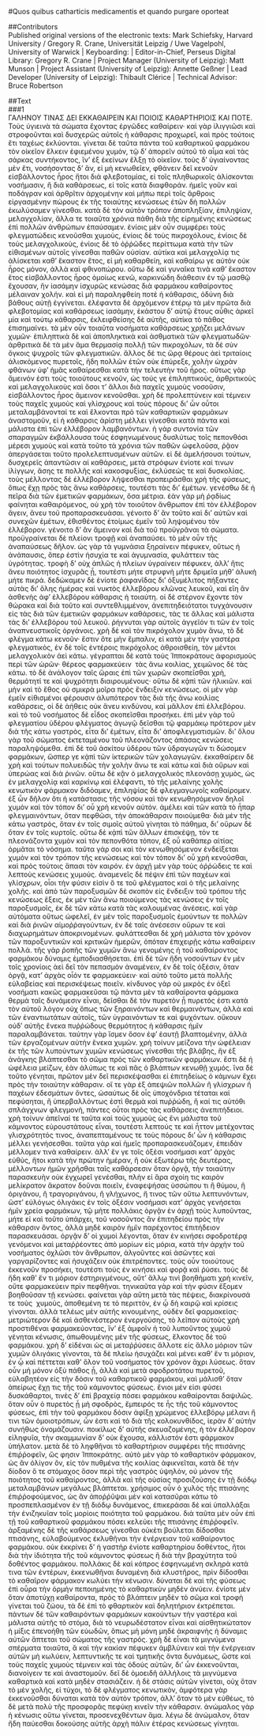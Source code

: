 #Quos quibus catharticis medicamentis et quando purgare oporteat  

##Contributors  
Published original versions of the electronic texts: Mark Schiefsky, Harvard University / Gregory R. Crane, Universität Leipzig / Uwe Vagelpohl, University of Warwick | Keyboarding:  | Editor-in-Chief, Perseus Digital Library: Gregory R. Crane | Project Manager (University of Leipzig): Matt Munson | Project Assistant (University of Leipzig): Annette Geßner | Lead Developer (University of Leipzig): Thibault Clérice | Technical Advisor: Bruce Robertson  

##Text  
###1  
ΓΑΛΗΝΟΥ ΤΙΝΑΣ ΔΕΙ ΕΚΚΑΘΑΙΡΕΙΝ ΚΑΙ ΠΟΙΟΙΣ ΚΑΘΑΡΤΗΡΙΟΙΣ ΚΑΙ ΠΟΤΕ. Τοὺς ὑγιεινὰ τὰ σώματα ἔχοντας ἐργῶδες καθαίρειν· καὶ γὰρ ἰλιγγιῶσι καὶ στροφοῦνται καὶ δυσχερῶς αὐτοῖς ἡ κάθαρσις προχωρεῖ, καὶ πρὸς τούτοις ἔτι ταχέως ἐκλύονται. γίνεται δὲ ταῦτα πάντα τοῦ καθαρτικοῦ φαρμάκου τὸν οἰκεῖον ἕλκειν ἐφιεμένου χυμὸν, τῷ δ’ ἀπορεῖν αὐτοῦ τὸ αἷμα καὶ τὰς σάρκας συντήκοντος, ἵν’ ἐξ ἐκείνων ἕλξῃ τὸ οἰκεῖον. τοὺς δ’ ὑγιαίνοντας μὲν ἔτι, νοσήσοντας δ’ ἂν, εἰ μὴ κενωθεῖεν, φθάνειν δεῖ κενοῦν εἰσβάλλοντος ἦρος ἤτοι διὰ φλεβοτομίας, εἰ τοῖς πληθωρικοῖς ἁλίσκονται νοσήμασιν, ἢ διὰ καθάρσεως, εἰ τοῖς κατὰ διαφθοράν. ἡμεῖς γοῦν καὶ ποδάγραν καὶ ἀρθρῖτιν ἀρχομένην καὶ μήπω περὶ τοῖς ἄρθροις εἰργασμένην πώρους ἐκ τῆς τοιαύτης κενώσεως ἐτῶν δὴ πολλῶν ἐκωλύσαμεν γίνεσθαι. κατὰ δὲ τὸν αὐτὸν τρόπον ἀποπληξίαν, ἐπιληψίαν, μελαγχολίαν, ἄλλα τε τοιαῦτα χρόνια πάθη διὰ τῆς εἰρημένης κενώσεως ἐπὶ πολλῶν ἀνθρώπων ἐπαύσαμεν. ἐνίοις μὲν οὖν συμφέρει τοὺς φλεγματώδεις κενοῦσθαι χυμοὺς, ἐνίοις δὲ τοὺς πικροχόλους, ἐνίοις δὲ τοὺς μελαγχολικοὺς, ἐνίοις δὲ τὸ ὀῤῥῶδες περίττωμα κατὰ τὴν τῶν εἰθισμένων αὐτοῖς γίνεσθαι παθῶν οὐσίαν. αὐτίκα καὶ μελαγχολίᾳ τις ἁλίσκεται καθ’ ἕκαστον ἔτος, εἰ μὴ καθαρθείη, καὶ καθαίρω γε αὐτὸν οὐκ ἦρος μόνον, ἀλλὰ καὶ φθινοπώρου. οὕτω δὲ καὶ γυναῖκα τινὰ καθ’ ἕκαστον ἔτος εἰσβάλλοντος ἦρος ὁμοίως κενῶ, καρκινώδη διάθεσιν ἐν τῷ μασθῷ ἔχουσαν, ἣν ἰασάμην ἰσχυρῶς κενώσας διὰ φαρμάκου καθαίροντος μέλαιναν χολήν. καὶ εἰ μὴ παραληφθείη ποτὲ ἡ κάθαρσις, ὀδύνη διὰ βάθους αὐτῇ ἐγγίνεται. ἐλέφαντα δὲ ἀρχόμενον ἑτέρῳ τὰ μὲν πρῶτα διὰ φλεβοτομίας καὶ καθάρσεως ἰασάμην, ἑκάστου δ’ αὐτῷ ἔτους αὖθις ἀρκεῖ μία καὶ τούτῳ κάθαρσις, ἐκλειφθείσης δὲ αὐτῆς, αὐτίκα τὸ πάθος ἐπισημαίνει. τὰ μὲν οὖν τοιαῦτα νοσήματα καθάρσεως χρῄζει μελάνων χυμῶν· ἐπιληπτικὰ δὲ καὶ ἀποπληκτικὰ καὶ ἀσθματικὰ τῶν φλεγματωδῶν· ἀρθριτικὰ δὲ τὰ μὲν ἅμα θερμασίᾳ πολλῇ τῶν πικροχόλων, τὰ δὲ σὺν ὄγκοις ψυχροῖς τῶν φλεγματικῶν. ἄλλος δέ τις ὥρᾳ θέρους ἀεὶ τριταίοις ἁλισκόμενος πυρετοῖς, ἤδη πολλῶν ἐτῶν οὐκ ἐπύρεξε, χολὴν ὠχρὰν φθάνων ὑφ’ ἡμᾶς καθαίρεσθαι κατὰ τήν τελευτὴν τοῦ ἦρος. οὕτως γὰρ ἄμεινόν ἐστι τοὺς τοιούτους κενοῦν, ὡς τούς γε ἐπιληπτικοὺς, ἀρθριτικοὺς καὶ μελαγχολικοὺς καὶ ὅσοι τ’ ἄλλοι διὰ παχεῖς χυμοὺς νοσοῦσιν, εἰσβάλλοντος ἦρος ἄμεινον κενοῦσθαι. χρὴ δὲ προλεπτύνειν καὶ τέμνειν τοὺς παχεῖς χυμοὺς καὶ γλίσχρους καὶ τοὺς πόρους δι’ ὧν οὗτοι μεταλαμβάνονταί τε καὶ ἕλκονται πρὸ τῶν καθαρτικῶν φαρμάκων ἀναστομοῦν, εἰ ἡ κάθαρσις ἀρίστη μέλλει γίνεσθαι κατὰ πάντα καὶ μάλιστα ἐπὶ τῶν ἑλλέβορον λαμβανόντων. ἡ γὰρ συντονία τῶν σπαραγμῶν ἐκβάλλουσα τοὺς ἐσφηνωμένους δυσλύτως τοῖς πεπονθόσι μέρεσι χυμοὺς καὶ κατὰ τοῦτο τὰ χρόνια τῶν παθῶν ὠφελοῦσα, ῥᾷον ἀπεργάσεται τοῦτο προλελεπτυσμένων αὐτῶν. εἰ δὲ ἀμελήσουσι τούτων, δυσχερεῖς ἀπαντῶσιν αἱ καθάρσεις, μετὰ στρόφων ἐνίοτε καί τινων ἰλίγγων, ἄσης τε πολλῆς καὶ κακοσφυξίας, ἐκλύσεώς τε καὶ δυσκολίας. τοὺς μέλλοντας δὲ ἑλλέβορον λήψεσθαι προπειρᾶσθαι χρὴ τῆς φύσεως, ὅπως ἔχῃ πρὸς τὰς ἄνω καθάρσεις, τουτέστι τὰς δι’ ἐμέτων. γενέσθω δὲ ἡ πεῖρα διὰ τῶν ἐμετικῶν φαρμάκων, ὅσα μέτρια. ἐὰν γὰρ μὴ ῥᾳδίως φαίνηται καθαιρόμενος, οὐ χρὴ τὸν τοιοῦτον ἄνθρωπον ἐπὶ τὸν ἑλλέβορον ἄγειν, ἄνευ τοῦ προπαρασκευάσαι. γένοιτο δ’ ἂν τοῦτο καὶ δι’ αὐτῶν καὶ συνεχῶν ἐμέτων, ἐθισθέντος ἑτοίμως ἐμεῖν τοῦ ληψομένου τὸν ἑλλέβορον. γένοιτο δ’ ἂν ἄμεινον καὶ διὰ τοῦ προϋγρᾶναι τὰ σώματα. προϋγραίνεται δὲ πλείονι τροφῇ καὶ ἀναπαύσει. τὸ μὲν οὖν τῆς ἀναπαύσεως δῆλον. ὡς γὰρ τὰ γυμνάσια ξηραίνειν πέφυκεν, οὕτως ἡ ἀνάπαυσις, ὅπερ ἐστὶν ἡσυχία τε καὶ ἀγυμνασία, φυλάττειν τὰς ὑγρότητας. τροφὴ δ’ οὐχ ἁπλῶς ἡ πλείων ὑγραίνειν πέφυκεν, ἀλλ’ ἥτις ἄνευ ποιότητος ἰσχυρᾶς ᾖ, τουτέστι μήτε στρυφνὴ μήτε δριμεῖα μήθ’ ἁλυκὴ μήτε πικρά. δεδώκαμεν δὲ ἐνίοτε ῥαφανῖδας δι’ ὀξυμέλιτος πήξαντες αὐτὰς δι’ ὅλης ἡμέρας καὶ νυκτὸς ἑλλεβόρου κλῶνας λευκοῦ, καὶ εἴη ἂν ἀσθενὴς ἀφ’ ἑλλεβόρου κάθαρσις ἡ τοιαύτη. οἱ δὲ στέρνον ἔχοντε τὸν θώρακα καὶ διὰ τοῦτο καὶ συντεθλιμμένον, ἀνεπιτηδειότατοι τυγχάνουσιν εἰς τὰς διὰ τῶν ἐμετικῶν φαρμάκων καθάρσεις, τάς τε ἄλλας καὶ μάλιστα τὰς δι’ ἑλλεβόρου τοῦ λευκοῦ. ῥήγνυται γὰρ αὐτοῖς ἀγγεῖόν τι τῶν ἐν τοῖς ἀναπνευστικοῖς ὀργάνοις. χρὴ δὲ καὶ τὸν πικρόχολον χυμὸν ἄνω, τὸ δὲ φλέγμα κάτω κενοῦν· ἔστιν ὅτε μὴν ἔμπαλιν, εἰ κατὰ μὲν τὴν γαστέρα φλεγματικὸς, ἐν δὲ τοῖς ἐντέροις πικρόχολος ἀθροισθείη, τὸν μέντοι μελαγχολικὸν ἀεὶ κάτω. γέγραπται δὲ κατὰ τοὺς Ἱπποκράτους ἀφορισμοὺς περὶ τῶν ὡρῶν· θέρεος φαρμακεύειν ﻿ τὰς ἄνω κοιλίας, χειμῶνος δὲ τὰς κάτω. τὸ δὲ ἀνάλογον ταῖς ὥραις ἐπὶ τῶν χωρῶν σκοπεῖσθαι χρὴ, θερμότητί τε καὶ ψυχρότητι διαιρουμένους· οὕτω δὲ κᾀπὶ τῶν ἡλικιῶν. καὶ μὴν καὶ τὸ ἔθος οὐ σμικρὰ μοῖρα πρὸς ἔνδειξιν κενώσεως. οἱ μὲν γὰρ ἐμεῖν εἰθισμένοι φέρουσιν ἀλυπότερον τὰς διὰ τῆς ἄνω κοιλίας καθάρσεις, οἱ δὲ ἀήθεις οὐκ ἄνευ κινδύνου, καὶ μᾶλλον ἐπὶ ἑλλεβόρου. καὶ τὸ τοῦ νοσήματος δὲ εἶδος σκοπεῖσθαι προσήκει. ἐπὶ μὲν γὰρ τοῦ φλεγματίου ὑδέρου φλέγματος ἀγωγῷ δεῖσθαι τῷ φαρμάκῳ πρότερον μὲν διὰ τῆς κάτω γαστρὸς, εἶτα δι’ ἐμέτων, εἶτα δι’ ἀποφλεγματισμῶν. δι’ ὅλου γὰρ τοῦ σώματος ἐκτεταμένου τοῦ πλεονάζοντος ἁπάσας κενώσεις παραληψόμεθα. ἐπὶ δὲ τοῦ ἀσκίτου ὑδέρου τῶν ὑδραγωγῶν τι δώσομεν φαρμάκων, ὥσπερ γε κᾀπὶ τῶν ἰκτερικῶν τῶν χολαγωγῶν. ἐκκαθαίρειν δὲ χρὴ καὶ τούτων πολυειδῶς τὴν χολὴν ἄνω τε καὶ κάτω καὶ διὰ οὔρων καὶ ὑπερώας καὶ διὰ ῥινῶν. οὕτω δὲ κᾂν ὁ μελαγχολικὸς πλεονάσῃ χυμὸς, ὡς ἐν μελαγχολίᾳ καὶ καρκίνῳ καὶ ἐλέφαντι, τὸ τῆς μελαίνης χολῆς κενωτικὸν φάρμακον διδόαμεν, ἐπιληψίας δὲ φλεγμαγωγοῖς καθαίρομεν. ἐξ ὧν δῆλον ὅτι ἡ κατάστασις τῆς νόσου καὶ τὸν κενωθησόμενον δηλοῖ χυμὸν καὶ τὸν τόπον δι’ οὗ χρὴ κενοῦν αὐτόν. ἀμέλει καὶ τῶν κατὰ τὸ ἧπαρ φλεγμαινόντων, ὅταν πεφθῶσι, τὴν ἀποκάθαρσιν ποιούμεθα· διὰ μὲν τῆς κάτω γαστρὸς, ὅταν ἐν τοῖς σιμοῖς αὐτοῦ γίνηται τὸ πάθημα, δι’ οὔρων δὲ ὅταν ἐν τοῖς κυρτοῖς. οὕτω δὲ κᾀπὶ τῶν ἄλλων ἐπισκέψῃ, τόν τε πλεονάζοντα χυμὸν καὶ τὸν πεπονθότα τόπον, ἐξ οὗ καθάπερ αἰτίας ὁρμᾶται τὸ νόσημα. ταῦτα γάρ σοι καὶ τὸν κενωθησόμενον ἐνδείξεται χυμὸν καὶ τὸν τρόπον τῆς κενώσεως καὶ τὸν τόπον δι’ οὗ χρὴ κενοῦσθαι, καὶ πρὸς τούτοις ἅπασι τὸν καιρόν. ἐν ἀρχῇ μὲν γὰρ τοὺς ὀῤῥώδεις τε καὶ λεπτοὺς κενώσεις χυμούς. ἀναμενεῖς δὲ πέψιν ἐπὶ τῶν παχέων καὶ γλίσχρων, οἷοι τὴν φύσιν εἰσὶν ὅ τε τοῦ φλέγματος καὶ ὁ τῆς μελαίνης χολῆς. καὶ ἀπὸ τῶν παροξυσμῶν δὲ σκοπὸν εἰς ἔνδειξιν τοῦ τρόπου τῆς κενώσεως ἕξεις, ἐκ μὲν τῶν ἄνω ποιούμενος τὰς κενώσεις ἐν τοῖς παροξυσμοῖς, ἐκ δὲ τῶν κάτω κατὰ τὰς καλουμένας ἀνέσεις. καὶ γὰρ αὐτόματα οὕτως ὠφελεῖ, ἐν μὲν τοῖς παροξυσμοῖς ἐμούντων τε πολλῶν καὶ διὰ ῥινῶν αἱμοῤῥαγούντων, ἐν δὲ ταῖς ἀνέσεσιν οὔρων τε καὶ διαχωρημάτων ἀποκρινομένων. φυλάττεσθαι δὲ χρὴ μάλιστα τὸν χρόνον τῶν παροξυντικῶν καὶ κριτικῶν ἡμερῶν, ὁπόταν ἐπιχειρῇς κάτω καθαίρειν πολλά. τῆς γὰρ ῥοπῆς τῶν χυμῶν ἄνω γενομένης ἡ τοῦ καθαίροντος φαρμάκου δύναμις ἐμποδιασθήσεται. ἐπὶ δὲ τῶν ἤδη νοσούντων ἐν μὲν τοῖς χρονίοις ἀεὶ δεῖ τὸν πεπασμὸν ἀναμένειν, ἐν δὲ τοῖς ὀξέσιν, ὅταν ὀργᾷ, κατ’ ἀρχὰς οἷόν τε φαρμακεύειν· καὶ αὐτὸ τοῦτο μετὰ πολλῆς εὐλαβείας καὶ περισκέψεως ποιεῖν. κίνδυνος γὰρ οὐ μικρὸς ἐν ὀξεῖ νοσήματι κακῶς φαρμακεῦσαι τῷ πάντα μὲν τὰ καθαίροντα φάρμακα θερμὰ ταῖς δυνάμεσιν εἶναι, δεῖσθαι δὲ τὸν πυρετὸν ᾗ πυρετός ἐστι κατὰ τὸν αὐτοῦ λόγον οὐχ ὅπως τῶν ξηραινόντων καὶ θερμαινόντων, ἀλλὰ καὶ τῶν ἐναντιωτάτων αὐτοῖς, τῶν ὑγραινόντων τε καὶ ψυχόντων. οὔκουν οὐδ’ αὐτῆς ἕνεκα πυῤῥώδους θερμότητος ἡ κάθαρσις ἡμῖν παραλαμβάνεται. ταύτην γὰρ ἴσμεν ὅσον ἐφ’ ἑαυτῇ βλαπτομένην, ἀλλὰ τῶν ἐργαζομένων αὐτὴν ἕνεκα χυμῶν. χρὴ τοίνυν μείζονα τὴν ὠφέλειαν ἐκ τῆς τῶν λυπούντων χυμῶν κενώσεως γίνεσθαι τῆς βλάβης, ἣν ἐξ ἀνάγκης βλάπτεσθαι τὸ σῶμα πρὸς τῶν καθαρτικῶν φαρμάκων. ἔστι δὲ ἡ ὠφέλεια μείζων, ἐὰν ἀλύπως τε καὶ πᾶς ὁ βλάπτων κενωθῇ χυμός. ἵνα δὲ τοῦτο γένηται, πρῶτον μὲν δεῖ περισκέψασθαι εἰ ἐπιτηδείως ὁ κάμνων ἔχει πρὸς τὴν τοιαύτην κάθαρσιν. οἵ τε γὰρ ἐξ ἀπεψιῶν πολλῶν ἢ γλίσχρων ἢ παχέων ἐδεσμάτων ὄντες, ὡσαύτως δὲ οἷς ὑποχόνδρια τέταται καὶ πεφύσηται, ἢ ὑπερβαλλόντως ἐστὶ θερμὰ καὶ πυῤῥώδη, ἢ καί τις αὐτόθι σπλάγχνων φλεγμονὴ, πάντες οὗτοι πρὸς τὰς καθάρσεις ἀνεπιτήδειοι. χρὴ τοίνυν ἀπεῖναί τε ταῦτα καὶ τοὺς χυμοὺς ὡς ἔνι μάλιστα τοῦ κάμνοντος εὐρουστάτους εἶναι, τουτέστι λεπτούς τε καὶ ἧττον μετέχοντας γλισχρότητός τινος, ἀναπεπταμένους τε τοὺς πόρους δι’ ὧν ἡ κάθαρσις μέλλει γενήσεσθαι. ταῦτα γὰρ καὶ ἡμεῖς προπαρασκευάζομεν, ἐπειδὰν μέλλομεν τινὰ καθαίρειν. ἀλλ’ ἔν γε τοῖς ὀξέσι νοσήμασι κατ’ ἀρχὰς εὐθὺς, ἤτοι κατὰ τὴν πρώτην ἡμέραν, ἢ οὐκ ἐξωτέρω τῆς δευτέρας, μέλλοντων ἡμῶν χρῆσθαι ταῖς καθάρσεσιν ὅταν ὀργᾷ, τὴν τοιαύτην παρασκευὴν οὐκ ἐγχωρεῖ γενέσθαι, πλὴν εἰ ἄρα σχοίη τις καιρὸν μελίκρατον ἄκρατον δοῦναι ποιεῖν, ἐναφεψήσας ὑσσώπου τι ἢ θύμου, ἢ ὀριγάνου, ἢ τραγοριγάνου, ἢ γλήχωνος, ἤ τινος τῶν οὕτω λεπτυνόντων, ὥστ’ εὐλόγως ὀλιγάκις ἐν τοῖς ὀξέσιν νοσήμασι κατ’ ἀρχὰς γενήσεται ἡμῖν χρεία φαρμάκων, τῷ μήτε πολλάκις ὀργᾷν ἐν ἀρχῇ τοὺς λυποῦντας, μήτε εἰ καὶ τοῦτο ὑπάρχει, τοῦ νοσοῦντος ἂν ἐπιτηδείου πρὸς τὴν κάθαρσιν ὄντος, ἀλλὰ μηδὲ καιρὸν ἡμῖν παρέχοντος ἐπιτήδειον παρασκευάσαι. ὀργᾷν δ’ οἱ χυμοὶ λέγονται, ὅταν ἐν κινήσει σφοδροτέρᾳ γενόμενοι καὶ μεταῤῥέοντες ἀπὸ μορίων εἰς μόρια, κατὰ τὴν ἀρχὴν τοῦ νοσήματος ὀχλῶσι τὸν ἄνθρωπον, ἀλγοῦντες καὶ ἀσῶντες καὶ γαργαρίζοντες καὶ ἡσυχάζειν οὐκ ἐπιτρέποντες. τοὺς οὖν τοιούτους ἐκκενοῦν προσήκει, τουτέστι τοὺς ἐν κινήσει καὶ φορᾷ καὶ ῥύσει. τοὺς δὲ ἤδη καθ’ ἕν τι μόριον ἐστηριγμένους, οὔτ’ ἄλλῳ τινὶ βοηθήματι χρὴ κινεῖν, οὔτε φαρμακεύειν πρὶν πεφθῆναι. τηνικαῦτα γὰρ καὶ τὴν φύσιν ἕξομεν βοηθοῦσαν τῇ κενώσει. φαίνεται γὰρ αὕτη μετὰ τὰς πέψεις, διακρίνουσά τε τοὺς ﻿ χυμοὺς, ἀποθεμένη τε τὸ περιττὸν, ἐν ᾧ δὴ καιρῷ καὶ κρίσεις γίνονται. ἀλλὰ τελέως μὲν αὐτῆς κινουμένης, οὐδὲν δεῖ φαρμακείας· μετριώτερον δὲ καὶ ἀσθενέστερον ἐνεργούσης, τὸ λεῖπον αὐτοὺς χρὴ προστιθέναι φαρμακεύοντας, ἵν’ ἐξ ἀμφοῖν ἡ τοῦ λυποῦντος χυμοῦ γένηται κένωσις, ἀπωθουμένης μὲν τῆς φύσεως, ἕλκοντος δὲ τοῦ φαρμάκου. χρὴ δ’ εἰδέναι ὡς αἱ μεταῤῥύσεις ἄλλοτε εἰς ἄλλο μόριον τῶν χυμῶν ὀλιγάκις γίνονται, τὰ δὲ πλείω ἡσυχάζει καὶ μένει καθ’ ἕν τι μόριον, ἐν ᾧ καὶ πέττεται καθ’ ὅλον τοῦ νοσήματος τὸν χρόνον ἄχρι λύσεως. ὅταν οὖν μὴ μόνον ὀξὺ πάθος ᾖ, ἀλλὰ καὶ μετὰ σφοδροτάτου πυρετοῦ, εὐλαβητέον εἰς τὴν δόσιν τοῦ καθαρτικοῦ φαρμάκου, καὶ μάλισθ’ ὅταν ἀπείρως ἔχῃ τις τῆς τοῦ κάμνοντος φύσεως. ἔνιοι μέν εἰσι φύσει δυσκάθαρτοι, τινὲς δ’ ἐπὶ βραχείᾳ πόσει φαρμάκου καθαίρονται δαψιλῶς. ὅταν οὖν ὁ πυρετὸς ᾖ μὴ σφοδρὸς, ἔμπειρός τε ἦς τῆς τοῦ κάμνοντος φύσεως, ἐπὶ τὴν τοῦ φαρμάκου δόσιν ἀφίξῃ χρώμενος ἑλλεβόρῳ μέλανι ἤ τινι τῶν ὁμοιοτρόπων, ὧν ἐστι καὶ τὸ διὰ τῆς κολοκυνθίδος, ἱερὰν δ’ αὐτὴν συνήθως ὀνομάζουσιν. ποικίλως δ’ αὐτῆς σκευαζομένης, ἡ τὸν ἑλλέβορον εἰληφυῖα, τὴν σκαμμωνίαν δ’ οὐκ ἔχουσα, κάλλιστόν ἐστι φάρμακον ὑπήλατον. μετὰ δὲ τὸ ληφθῆναι τὸ καθαρτήριον συμφέρει τῆς πτισάνης ἐπιῤῥοφεῖν, ὥς φησιν Ἱπποκράτης. αὐτὸ μὲν γὰρ τὸ καθαρτικὸν φάρμακον, ὡς ἂν ὀλίγον ὂν, εἰς τὸν πυθμένα τῆς κοιλίας ἀφικνεῖται, κατὰ δὲ τὴν δίοδον ὅ τε στόμαχος ὅσον περὶ τῆς γαστρὸς ὑψηλὸν, οὐ μόνον τῆς ποιότητος τοῦ καθαίροντος, ἀλλὰ καὶ τῆς οὐσίας προσιζούσης ἐν τῇ διόδῳ μεταλαμβάνων μεγάλως βλάπτεται. χρήσιμος οὖν ὁ χυλὸς τῆς πτισάνης ἐπιῤῥοφούμενος, ὡς ἂν ἀποῤῥῦψαι μὲν καὶ κατασῦραι κάτω τὸ προσπεπλασμένον ἐν τῇ διόδῳ δυνάμενος, ἐπικεράσαι δὲ καὶ ὑπαλλάξαι τὴν ἐνιζηκυῖαν τοῖς μορίοις ποιότητα τοῦ φαρμάκου. διὰ ταῦτα μὲν οὖν ἐπὶ τῇ τοῦ καθαρτικοῦ φαρμάκου πόσει κελεύει τῆς πτισάνης ἐπιῤῥοφεῖν. ἀρξαμένης δὲ τῆς καθάρσεως γίνεσθαι οὐκέτι βούλεται δίδοσθαι πτισάνης, εὐλαβούμενος ἐκλυθῆναι τὴν ἐνέργειαν τοῦ καθαίροντος φαρμάκου. οὐκ ἐκκρίνει δ’ ἡ γαστὴρ ἐνίοτε καθαρτηρίου δοθέντος, ἤτοι διὰ τὴν ἰδιότητα τῆς τοῦ κάμνοντος φύσεως ἢ διὰ τὴν βραχύτητα τοῦ δοθέντος φαρμάκου. πολλάκις δὲ καὶ κόπρος ἐσφηνωμένη σκληρὰ κατά τινα τῶν ἐντέρων, ἐκκενωθῆναι δυναμένη διὰ κλυστῆρος, πρὶν δίδοσθαι τὸ καθαῖρον φάρμακον κωλύει τὴν κένωσιν. δύναται δὲ καὶ τῆς φύσεως ἐπὶ οὖρα τὴν ὁρμὴν πεποιημένης τὸ καθαρτικὺν μηδὲν ἀνύειν. ἐνίοτε μὲν ὅταν ἀποτύχῃ καθαίροντα, πρὸς τὸ βλάπτειν μηδὲν τὸ σῶμα καὶ τροφὴ γίνεται τοῦ ζώου, τὰ δὲ ἐπὶ τὸ φθαρτικὸν καὶ δηλητήριον ἐκτρέπεται. πάντων δὲ τῶν καθαιρόντων φαρμάκων κακούντων τὴν γαστέρα καὶ μάλιστα αὐτῆς τὸ στόμα, διὰ τὸ νευρωδέστατον εἶναι καὶ αἰσθητικώτατον ἡ μίξις ἐπενοήθη τῶν εὐωδῶν, ὅπως μὴ μόνη μηδὲ ἀκραιφνὴς ἡ δύναμις αὐτῶν ἅπτεται τοῦ σώματος τῆς γαστρός. χρὴ δὲ εἶναι τὰ μιγνύμενα σπέρματα τοιαῦτα, ἃ καὶ τὴν κακίαν πέφυκεν ἀμβλύνειν καὶ τὴν ἐνέργειαν αὐτῶν μὴ κωλύειν, λεπτυντικῆς τε καὶ τμητικῆς ὄντα δυνάμεως, ὥστε καὶ τοὺς παχεῖς χυμοὺς τέμνειν καὶ τὰς ὁδοὺς αὐτῶν, δι’ ὧν ἐκκενοῦνται, διανοίγειν τε καὶ ἀναστομοῦν. δεῖ δὲ ὁμοειδῆ ἀλλήλοις τὰ μιγνύμενα καθαρτικὰ καὶ κατὰ μηδὲν στασιάζειν. ἡ δὲ στάσις αὐτῶν γίνεται, οὐχ ὅταν τὸ μὲν χολῆς, εἰ τύχοι, τὸ δὲ φλέγματος κενωτικὸν, ἀμφότερα γὰρ ἐκκενοῦσθαι δύναται κατὰ τὸν αὐτὸν τρόπον, ἀλλ’ ὅταν τὸ μὲν εὐθέως, τὸ δὲ μετὰ πολὺ τῆς προσφορᾶς πεφύκῃ κινεῖν τὴν κάθαρσιν. ἀνώμαλος γὰρ ἡ κένωσις οὕτω γίνεται, προσενεχθέντων ἅμα. λέγω δὲ ἀνώμαλον, ὅταν ἤδη παύεσθαι δοκούσης αὐτῆς ἀρχὴ πάλιν ἑτέρας κενώσεως γίνηται.  
